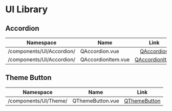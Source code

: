 # UI Library

## Accordion

| Namespace                 | Name               |               Link               |
| ------------------------- | ------------------ | :------------------------------: |
| /components/UI/Accordion/ | QAccordion.vue     |   [QAccordion](./accordion.md)   |
| /components/UI/Accordion/ | QAccordionItem.vue | [QAccordionItem](./accordion.md) |

## Theme Button

| Namespace             | Name             |               Link               |
| --------------------- | ---------------- | :------------------------------: |
| /components/UI/Theme/ | QThemeButton.vue | [QThemeButton](./themebutton.md) |
